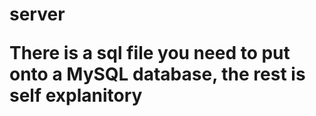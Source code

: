 <h1>server</h>

There is a sql file you need to put onto a MySQL database, the rest is self explanitory

